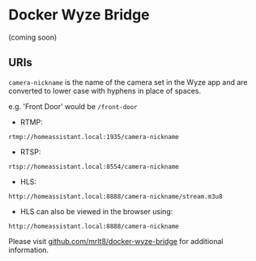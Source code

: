 # Docker Wyze Bridge

(coming soon)

## URIs

`camera-nickname` is the name of the camera set in the Wyze app and are converted to lower case with hyphens in place of spaces.

e.g. 'Front Door' would be `/front-door`

- RTMP:

```
rtmp://homeassistant.local:1935/camera-nickname
```

- RTSP:

```
rtsp://homeassistant.local:8554/camera-nickname
```

- HLS:

```
http://homeassistant.local:8888/camera-nickname/stream.m3u8
```

- HLS can also be viewed in the browser using:

```
http://homeassistant.local:8888/camera-nickname
```

Please visit [github.com/mrlt8/docker-wyze-bridge](https://github.com/mrlt8/docker-wyze-bridge) for additional information.
